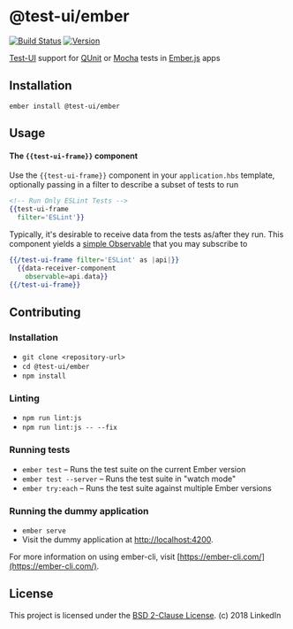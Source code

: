 @test-ui/ember
==============================================================================

[![Build Status](https://travis-ci.org/mike-north/test-ui-ember.svg?branch=master)](https://travis-ci.org/mike-north/test-ui-ember)
[![Version](https://img.shields.io/npm/v/@test-ui/ember.svg)](https://www.npmjs.com/package/@test-ui/ember)

[Test-UI](https://github.com/mike-north/test-ui-core) support for [QUnit](https://qunitjs.com/) or [Mocha](https://mochajs.org/) tests in [Ember.js](https://www.emberjs.com/) apps

Installation
------------------------------------------------------------------------------

```
ember install @test-ui/ember
```


Usage
------------------------------------------------------------------------------

#### The `{{test-ui-frame}}` component

Use the `{{test-ui-frame}}` component in your `application.hbs` template, optionally passing in a filter to describe a subset of tests to run

```hbs
<!-- Run Only ESLint Tests -->
{{test-ui-frame
  filter='ESLint'}}
```

Typically, it's desirable to receive data from the tests as/after they run. This component yields a [simple Observable](https://github.com/mike-north/micro-observable) that you may subscribe to

```hbs
{{/test-ui-frame filter='ESLint' as |api|}}
  {{data-receiver-component
    observable=api.data}}
{{/test-ui-frame}}
```

Contributing
------------------------------------------------------------------------------

### Installation

* `git clone <repository-url>`
* `cd @test-ui/ember`
* `npm install`

### Linting

* `npm run lint:js`
* `npm run lint:js -- --fix`

### Running tests

* `ember test` – Runs the test suite on the current Ember version
* `ember test --server` – Runs the test suite in "watch mode"
* `ember try:each` – Runs the test suite against multiple Ember versions

### Running the dummy application

* `ember serve`
* Visit the dummy application at [http://localhost:4200](http://localhost:4200).

For more information on using ember-cli, visit [https://ember-cli.com/](https://ember-cli.com/).

License
------------------------------------------------------------------------------

This project is licensed under the [BSD 2-Clause License](LICENSE.md).
(c) 2018 LinkedIn
